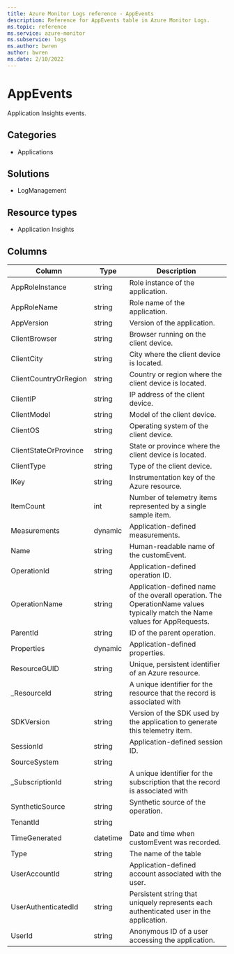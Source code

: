 ```yaml
---
title: Azure Monitor Logs reference - AppEvents
description: Reference for AppEvents table in Azure Monitor Logs.
ms.topic: reference
ms.service: azure-monitor
ms.subservice: logs
ms.author: bwren
author: bwren
ms.date: 2/10/2022
---
```


# AppEvents

 Application Insights events.

## Categories

- Applications
## Solutions

- LogManagement
## Resource types

- Application Insights




## Columns

| Column | Type | Description |
| --- | --- | --- |
| AppRoleInstance | string | Role instance of the application. |
| AppRoleName | string | Role name of the application. |
| AppVersion | string | Version of the application. |
| ClientBrowser | string | Browser running on the client device. |
| ClientCity | string | City where the client device is located. |
| ClientCountryOrRegion | string | Country or region where the client device is located. |
| ClientIP | string | IP address of the client device. |
| ClientModel | string | Model of the client device. |
| ClientOS | string | Operating system of the client device. |
| ClientStateOrProvince | string | State or province where the client device is located. |
| ClientType | string | Type of the client device. |
| IKey | string | Instrumentation key of the Azure resource. |
| ItemCount | int | Number of telemetry items represented by a single sample item. |
| Measurements | dynamic | Application-defined measurements. |
| Name | string | Human-readable name of the customEvent. |
| OperationId | string | Application-defined operation ID. |
| OperationName | string | Application-defined name of the overall operation. The OperationName values typically match the Name values for AppRequests. |
| ParentId | string | ID of the parent operation. |
| Properties | dynamic | Application-defined properties. |
| ResourceGUID | string | Unique, persistent identifier of an Azure resource. |
| _ResourceId | string | A unique identifier for the resource that the record is associated with |
| SDKVersion | string | Version of the SDK used by the application to generate this telemetry item. |
| SessionId | string | Application-defined session ID. |
| SourceSystem | string |  |
| _SubscriptionId | string | A unique identifier for the subscription that the record is associated with |
| SyntheticSource | string | Synthetic source of the operation. |
| TenantId | string |  |
| TimeGenerated | datetime | Date and time when customEvent was recorded. |
| Type | string | The name of the table |
| UserAccountId | string | Application-defined account associated with the user. |
| UserAuthenticatedId | string | Persistent string that uniquely represents each authenticated user in the application. |
| UserId | string | Anonymous ID of a user accessing the application. |
